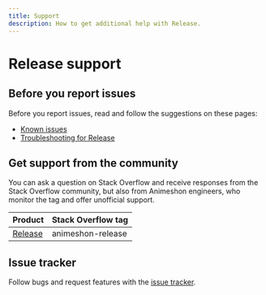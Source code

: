 ```yaml
---
title: Support
description: How to get additional help with Release.
---
```


# Release support

## Before you report issues

Before you report issues, read and follow the suggestions on these pages:

- [Known issues](/release/docs/issues)
- [Troubleshooting for Release](/release/docs/troubleshooting)

## Get support from the community

You can ask a question on Stack Overflow and receive responses from the Stack Overflow community, but also from Animeshon engineers, who monitor the tag and offer unofficial support.

| Product | Stack Overflow tag |
| --- | --- |
| [Release](https://stackoverflow.com/questions/tagged/animeshon-release) | animeshon-release |

## Issue tracker

Follow bugs and request features with the [issue tracker](https://github.com/animeshon/issue-tracker/issues).
